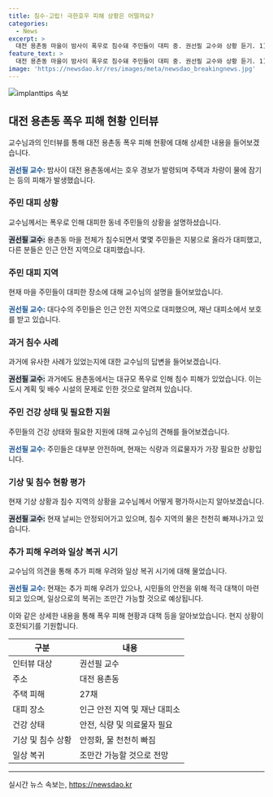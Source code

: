 ```yaml
---
title: 침수·고립! 극한호우 피해 상황은 어떨까요?
categories:
  - News
excerpt: >
  대전 용촌동 마을이 밤사이 폭우로 침수돼 주민들이 대피 중. 권선필 교수와 상황 듣기. 1) 대피 상황 설명. 2) 대피 중인 주민의 현위치. 3) 과거 침수 사례. 4) 주민들 건강 상태와 필요한 지원. 5) 기상 상황과 침수 해결 상황. 6) 추가 피해 우려와 복귀 전망.
feature_text: >
  대전 용촌동 마을이 밤사이 폭우로 침수돼 주민들이 대피 중. 권선필 교수와 상황 듣기. 1) 대피 상황 설명. 2) 대피 중인 주민의 현위치. 3) 과거 침수 사례. 4) 주민들 건강 상태와 필요한 지원. 5) 기상 상황과 침수 해결 상황. 6) 추가 피해 우려와 복귀 전망.
image: 'https://newsdao.kr/res/images/meta/newsdao_breakingnews.jpg'
---
```


<p><img src="https://newsdao.kr/res/images/meta/newsdao_breakingnews.jpg" alt="implanttips 속보" /></p>

<h2 data-ke-size="size26">대전 용촌동 폭우 피해 현황 인터뷰</h2>

<p>교수님과의 인터뷰를 통해 대전 용촌동 폭우 피해 현황에 대해 상세한 내용을 들어보겠습니다.</p>

<p data-ke-size="size16"><b><span style="color: #1a5490;">권선필 교수:</span></b> 밤사이 대전 용촌동에서는 호우 경보가 발령되며 주택과 차량이 물에 잠기는 등의 피해가 발생했습니다.</p>

<h3 data-ke-size="size24">주민 대피 상황</h3>

<p>교수님께서는 폭우로 인해 대피한 동네 주민들의 상황을 설명하셨습니다.</p>

<p data-ke-size="size16"><b><span style="background-color: #21538527;">권선필 교수:</span></b> 용촌동 마을 전체가 침수되면서 몇몇 주민들은 지붕으로 올라가 대피했고, 다른 분들은 인근 안전 지역으로 대피했습니다.</p>

<h3 data-ke-size="size24">주민 대피 지역</h3>

<p>현재 마을 주민들이 대피한 장소에 대해 교수님의 설명을 들어보았습니다.</p>

<p data-ke-size="size16"><b><span style="color: #1a5490;">권선필 교수:</span></b> 대다수의 주민들은 인근 안전 지역으로 대피했으며, 재난 대피소에서 보호를 받고 있습니다.</p>

<h3 data-ke-size="size24">과거 침수 사례</h3>

<p>과거에 유사한 사례가 있었는지에 대한 교수님의 답변을 들어보겠습니다.</p>

<p data-ke-size="size16"><b><span style="background-color: #21538527;">권선필 교수:</span></b> 과거에도 용촌동에서는 대규모 폭우로 인해 침수 피해가 있었습니다. 이는 도시 계획 및 배수 시설의 문제로 인한 것으로 알려져 있습니다.</p>

<h3 data-ke-size="size24">주민 건강 상태 및 필요한 지원</h3>

<p>주민들의 건강 상태와 필요한 지원에 대해 교수님의 견해를 들어보겠습니다.</p>

<p data-ke-size="size16"><b><span style="color: #1a5490;">권선필 교수:</span></b> 주민들은 대부분 안전하며, 현재는 식량과 의료물자가 가장 필요한 상황입니다.</p>

<h3 data-ke-size="size24">기상 및 침수 현황 평가</h3>

<p>현재 기상 상황과 침수 지역의 상황을 교수님께서 어떻게 평가하시는지 알아보겠습니다.</p>

<p data-ke-size="size16"><b><span style="background-color: #21538527;">권선필 교수:</span></b> 현재 날씨는 안정되어가고 있으며, 침수 지역의 물은 천천히 빠져나가고 있습니다.</p>

<h3 data-ke-size="size24">추가 피해 우려와 일상 복귀 시기</h3>

<p>교수님의 의견을 통해 추가 피해 우려와 일상 복귀 시기에 대해 물었습니다.</p>

<p data-ke-size="size16"><b><span style="color: #1a5490;">권선필 교수:</span></b> 현재는 추가 피해 우려가 있으나, 시민들의 안전을 위해 적극 대책이 마련되고 있으며, 일상으로의 복귀는 조만간 가능할 것으로 예상됩니다.</p>

<p>이와 같은 상세한 내용을 통해 폭우 피해 현황과 대책 등을 알아보았습니다. 현지 상황이 호전되기를 기원합니다.</p>

<table>
<thead>
<tr>
<th>구분</th>
<th>내용</th>
</tr>
</thead>
<tbody>
<tr>
<td>인터뷰 대상</td>
<td>권선필 교수</td>
</tr>
<tr>
<td>주소</td>
<td>대전 용촌동</td>
</tr>
<tr>
<td>주택 피해</td>
<td>27채</td>
</tr>
<tr>
<td>대피 장소</td>
<td>인근 안전 지역 및 재난 대피소</td>
</tr>
<tr>
<td>건강 상태</td>
<td>안전, 식량 및 의료물자 필요</td>
</tr>
<tr>
<td>기상 및 침수 상황</td>
<td>안정화, 물 천천히 빠짐</td>
</tr>
<tr>
<td>일상 복귀</td>
<td>조만간 가능할 것으로 전망</td>
</tr>
</tbody>
</table>

<hr>
실시간 뉴스 속보는, <a href="https://newsdao.kr" rel="dofollow">https://newsdao.kr</a>


